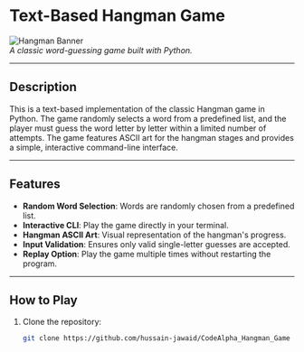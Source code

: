 # Text-Based Hangman Game

![Hangman Banner](https://via.placeholder.com/800x200.png?text=Hangman+Game+Banner)  
*A classic word-guessing game built with Python.*

---

## Description
This is a text-based implementation of the classic Hangman game in Python. The game randomly selects a word from a predefined list, and the player must guess the word letter by letter within a limited number of attempts. The game features ASCII art for the hangman stages and provides a simple, interactive command-line interface.

---

## Features
- **Random Word Selection**: Words are randomly chosen from a predefined list.
- **Interactive CLI**: Play the game directly in your terminal.
- **Hangman ASCII Art**: Visual representation of the hangman's progress.
- **Input Validation**: Ensures only valid single-letter guesses are accepted.
- **Replay Option**: Play the game multiple times without restarting the program.

---

## How to Play
1. Clone the repository:
   ```bash
   git clone https://github.com/hussain-jawaid/CodeAlpha_Hangman_Game
